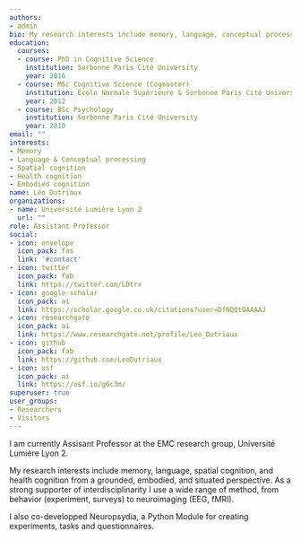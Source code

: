 ```yaml
---
authors:
- admin
bio: My research interests include memory, language, conceptual processing, spatial cognition, and health cognition.
education:
  courses:
  - course: PhD in Cognitive Science
    institution: Sorbonne Paris Cité University
    year: 2016
  - course: MSc Cognitive Science (Cogmaster)
    institution: Ecole Normale Supérieure & Sorbonne Paris Cité University
    year: 2012
  - course: BSc Psychology
    institution: Sorbonne Paris Cité University
    year: 2010
email: ""
interests:
- Memory
- Language & Conceptual processing
- Spatial cognition
- Health cognition
- Embodied cognition
name: Léo Dutriaux
organizations:
- name: Université Lumière Lyon 2
  url: ""
role: Assistant Professor
social:
- icon: envelope
  icon_pack: fas
  link: '#contact'
- icon: twitter
  icon_pack: fab
  link: https://twitter.com/LDtrx
- icon: google-scholar
  icon_pack: ai
  link: https://scholar.google.co.uk/citations?user=DfNQ0t0AAAAJ
- icon: researchgate
  icon_pack: ai
  link: https://www.researchgate.net/profile/Leo_Dutriaux
- icon: github
  icon_pack: fab
  link: https://github.com/LeoDutriaux
- icon: osf
  icon_pack: ai
  link: https://osf.io/g6c3m/
superuser: true
user_groups:
- Researchers
- Visitors
---
```


I am currently Assisant Professor at the EMC research group, Université Lumière Lyon 2. 

My research interests include memory, language, spatial cognition, and health cognition from a grounded, embodied, and situated perspective. As a strong supporter of interdisciplinarity I use a wide range of method, from behavior (experiment, surveys) to neuroimaging (EEG, fMRI).

I also co-developped Neuropsydia, a Python Module for creating experiments, tasks and questionnaires.